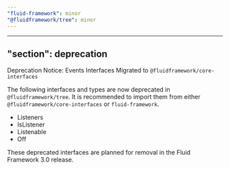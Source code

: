 ```yaml
---
"fluid-framework": minor
"@fluidframework/tree": minor
---
```

---
"section": deprecation
---

Deprecation Notice: Events Interfaces Migrated to `@fluidframework/core-interfaces`

The following interfaces and types are now deprecated in `@fluidframework/tree`. It is recommended to import them from either `@fluidframework/core-interfaces` or `fluid-framework`.

- Listeners
- IsListener
- Listenable
- Off

These deprecated interfaces are planned for removal in the Fluid Framework 3.0 release.
